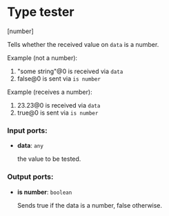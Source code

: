 # Type tester

[number]

Tells whether the received value on `data` is a number.

Example (not a number):

1. "some string"@0 is received via `data`
2. false@0 is sent via `is number`

Example (receives a number):

1. 23.23@0 is received via `data`
2. true@0 is sent via `is number`

### Input ports:

* __data__: `any`

    the value to be tested.

### Output ports:

* __is number__: `boolean`

    Sends true if the data is a number, false otherwise.

